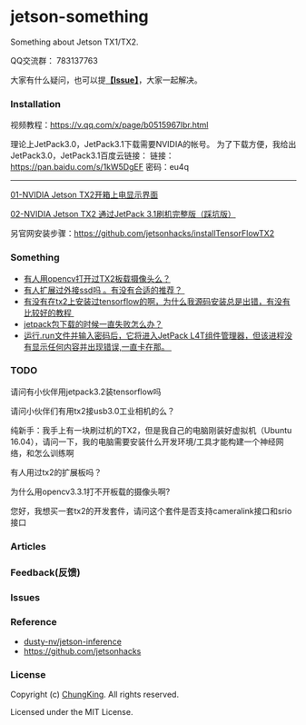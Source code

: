 # jetson-something
Something about Jetson TX1/TX2.

QQ交流群： 783137763

大家有什么疑问，也可以提[**【Issue】**](https://github.com/HuangCongQing/jetson-something/issues)，大家一起解决。
### Installation

视频教程：https://v.qq.com/x/page/b0515967lbr.html

理论上JetPack3.0，JetPack3.1下载需要NVIDIA的帐号。
为了下载方便，我给出JetPack3.0，JetPack3.1百度云链接：
链接：https://pan.baidu.com/s/1kW5DgEF 密码：eu4q

----

[01-NVIDIA Jetson TX2开箱上电显示界面](https://www.jianshu.com/p/bd84600c886a)

[02-NVIDIA Jetson TX2 通过JetPack 3.1刷机完整版（踩坑版）](https://www.jianshu.com/p/bb4587014349)


另官网安装步骤：https://github.com/jetsonhacks/installTensorFlowTX2

### Something

* [有人用opencv打开过TX2板载摄像头么？](https://github.com/HuangCongQing/jetson-something/issues/5)
* [有人扩展过外接ssd吗 。有没有合适的推荐？ ](https://github.com/HuangCongQing/jetson-something/issues/4)
* [有没有在tx2上安装过tensorflow的啊，为什么我源码安装总是出错，有没有比较好的教程 ](https://github.com/HuangCongQing/jetson-something/issues/3)
* [jetpack包下载的时候一直失败怎么办？](https://github.com/HuangCongQing/jetson-something/issues/2)
* [运行.run文件并输入密码后，它将进入JetPack L4T组件管理器，但该进程没有显示任何内容并出现错误,一直卡在那。 ](https://github.com/HuangCongQing/jetson-something/issues/1)



### TODO
请问有小伙伴用jetpack3.2装tensorflow吗

请问小伙伴们有用tx2接usb3.0工业相机的么？

纯新手：我手上有一块刷过机的TX2，但是我自己的电脑刚装好虚拟机（Ubuntu 16.04），请问一下，我的电脑需要安装什么开发环境/工具才能构建一个神经网络，和怎么训练啊

有人用过tx2的扩展板吗？

为什么用opencv3.3.1打不开板载的摄像头啊?

您好，我想买一套tx2的开发套件，请问这个套件是否支持cameralink接口和srio接口

### Articles





### Feedback(反馈)



### Issues

### Reference

* [dusty-nv/jetson-inference](https://github.com/dusty-nv/jetson-inference)
* https://github.com/jetsonhacks

### License

Copyright (c) [ChungKing](https://github.com/HuangCongQing). All rights reserved.

Licensed under the MIT License.


